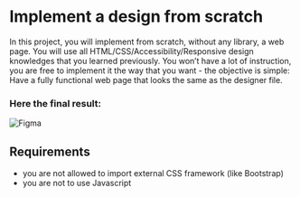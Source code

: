 # Implement a design from scratch
In this project, you will implement from scratch, without any library, a web page. You will use all HTML/CSS/Accessibility/Responsive design knowledges that you learned previously.
You won’t have a lot of instruction, you are free to implement it the way that you want - the objective is simple: Have a fully functional web page that looks the same as the designer file.
<h3> Here the final result: </h3>
<img src="img 1.jpeg" alt="Figma" title="Figma"> 

<h2> Requirements </h2>
<ul> 
    <li> you are not allowed to import external CSS framework (like Bootstrap) </li>
    <li> you are not to use Javascript </il>
</ul>

